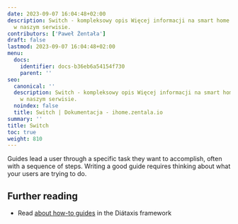 ```yaml
---
date: 2023-09-07 16:04:48+02:00
description: Switch - kompleksowy opis Więcej informacji na smart home znajdziesz
  w naszym serwisie.
contributors: ['Paweł Żentała']
draft: false
lastmod: 2023-09-07 16:04:48+02:00
menu:
  docs:
    identifier: docs-b36eb6a54154f730
    parent: ''
seo:
  canonical: ''
  description: Switch - kompleksowy opis Więcej informacji na smart home znajdziesz
    w naszym serwisie.
  noindex: false
  title: Switch | Dokumentacja - ihome.zentala.io
summary: ''
title: Switch
toc: true
weight: 810
---
```



Guides lead a user through a specific task they want to accomplish, often with a sequence of steps. Writing a good guide requires thinking about what your users are trying to do.

## Further reading

- Read [about how-to guides](https://diataxis.fr/how-to-guides/) in the Diátaxis framework
